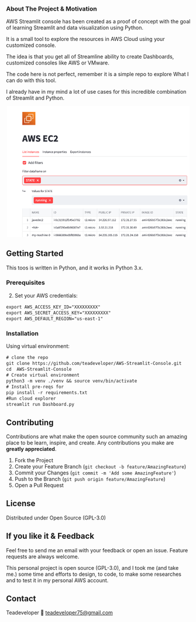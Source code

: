 
### About The Project & Motivation

AWS Streamlit console has been created as a proof of concept with the goal of learning Streamlit and data visualization using Python.

It is a small tool to explore the resources in AWS Cloud using your customized console.

The idea is that you get all of Streamline ability to create Dashboards, customized consoles like AWS or VMware. 

The code here is not perfect, remember it is a simple repo to explore What I can do with this tool.

I already have in my mind a lot of use cases for this incredible combination of Streamlit and Python.

<p align="center">
<img src="images/consol3.png" width="500" >
</p> 


<!-- GETTING STARTED -->
## Getting Started

This toos is written in Python, and it works in Python 3.x.

### Prerequisites

2) Set your AWS credentials:

```shell
export AWS_ACCESS_KEY_ID="XXXXXXXXX"
export AWS_SECRET_ACCESS_KEY="XXXXXXXXX"
export AWS_DEFAULT_REGION="us-east-1"

```

### Installation

Using virtual environment:

```shell
# clone the repo
git clone https://github.com/teadeveloper/AWS-Streamlit-Console.git
cd  AWS-Streamlit-Console
# Create virtual environment
python3 -m venv ./venv && source venv/bin/activate
# Install pre-reqs for 
pip install -r requirements.txt
#Run cloud explorer
streamlit run Dashboard.py
```

## Contributing

Contributions are what make the open source community such an amazing place to be learn, inspire, and create. Any contributions you make are **greatly appreciated**.

1. Fork the Project
2. Create your Feature Branch (`git checkout -b feature/AmazingFeature`)
3. Commit your Changes (`git commit -m 'Add some AmazingFeature'`)
4. Push to the Branch (`git push origin feature/AmazingFeature`)
5. Open a Pull Request

<!-- LICENSE -->
## License

Distributed under Open Source (GPL-3.0)

## If you like it & Feedback

Feel free to send me an email with your feedback or open an issue. Feature requests are always welcome.

This personal project is open source (GPL-3.0), and I took me (and take me.) some time and efforts to design, to code, to make some researches and to test it in my personal AWS account. 

<!-- CONTACT -->
## Contact

Teadeveloper
:email: teadeveloper75@gmail.com


